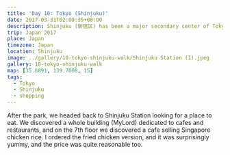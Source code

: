 ```yaml
---
title: 'Day 10: Tokyo (Shinjuku)'
date: 2017-03-31T02:00:35+00:00
description: Shinjuku (新宿区) has been a major secondary center of Tokyo and a commercial hub full of skyscrapers and retail shops.
trip: Japan 2017
place: Japan
timezone: Japan
location: Shinjuku
image: ../gallery/10-tokyo-shinjuku-walk/Shinjuku Station (1).jpeg
gallery: 10-tokyo-shinjuku-walk
map: [35.6891, 139.7008, 15]
tags:
  - Tokyo
  - Shinjuku
  - shopping
---
```


After the park, we headed back to Shinjuku Station looking for a place to eat. We discovered a whole building (MyLord) dedicated to cafes and restaurants, and on the 7th floor we discovered a cafe selling Singapore chicken rice. I ordered the fried chicken version, and it was surprisingly yummy, and the price was quite reasonable too.
